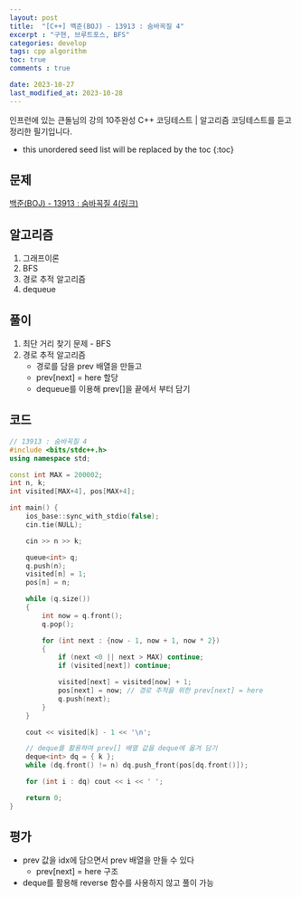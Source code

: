 ```yaml
---
layout: post
title:  "[C++] 백준(BOJ) - 13913 : 숨바꼭질 4"
excerpt : "구현, 브루트포스, BFS"
categories: develop
tags: cpp algorithm
toc: true
comments : true

date: 2023-10-27
last_modified_at: 2023-10-28
---
```

> <span style="font-size: 80%">
인프런에 있는 큰돌님의 강의 10주완성 C++ 코딩테스트 | 알고리즘 코딩테스트를 듣고 정리한 필기입니다.</span>

<!--more-->

* this unordered seed list will be replaced by the toc
{:toc}

## 문제 

[백준(BOJ) - 13913 : 숨바꼭질 4(링크)](https://www.acmicpc.net/problem/13913)

## 알고리즘

  1. 그래프이론
  2. BFS
  3. 경로 추적 알고리즘
  4. dequeue

## 풀이
  1. 최단 거리 찾기 문제 - BFS
  2. 경로 추적 알고리즘
      - 경로를 담을 prev 배열을 만들고
	  - prev[next] = here 할당
	  - dequeue를 이용해 prev[]을 끝에서 부터 담기

## 코드  
```cpp
// 13913 : 숨바꼭질 4
#include <bits/stdc++.h>
using namespace std;

const int MAX = 200002;
int n, k;
int visited[MAX+4], pos[MAX+4];

int main() {
    ios_base::sync_with_stdio(false);
    cin.tie(NULL);

    cin >> n >> k;

    queue<int> q;
    q.push(n);
    visited[n] = 1;
    pos[n] = n;

    while (q.size())
    {
        int now = q.front();
        q.pop();

        for (int next : {now - 1, now + 1, now * 2})
        {
            if (next <0 || next > MAX) continue;
            if (visited[next]) continue;

            visited[next] = visited[now] + 1;
            pos[next] = now; // 경로 추적을 위한 prev[next] = here
            q.push(next);
        }
    }

    cout << visited[k] - 1 << '\n';

	// deque를 활용하여 prev[] 배열 값을 deque에 옮겨 담기
    deque<int> dq = { k };
    while (dq.front() != n) dq.push_front(pos[dq.front()]);

    for (int i : dq) cout << i << ' ';

    return 0;
}
```

## 평가  
* prev 값을 idx에 담으면서 prev 배열을 만들 수 있다 
    - prev[next] = here 구조
* deque를 활용해 reverse 함수를 사용하지 않고 풀이 가능
